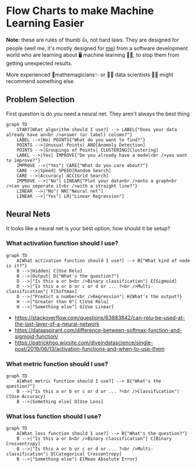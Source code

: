 # Flow Charts to make Machine Learning Easier

**Note:** these are rules of thumb 👍, not hard laws. They are designed for people (well me, it's mostly designed for [me](https://github.com/PurpleBooth)) from a software development world who are learning about 🖥️ machine learning 🧑‍🏫, to stop them from getting unexpected results. 

More experienced 🔢mathemagicians✨ or 👨‍🔬 data scientists 👩‍🔬 might recommend something else.

## Problem Selection

First question is do you need a neural net. They aren't always the best thing


```mermaid
graph TD
    START[What algorithm should I use?] --> LABEL{"Does your data already have an<br />answer (or label) column?"}
    LABEL -->|No| POINTS{"What do you want to find?"}
    POINTS -->|Unusual Points| ANO[Anomoly Detection]
    POINTS -->|Groupings of Points| CLUSTERING[Clustering]
    LABEL -->|Yes| IMPROVE{"Do you already have a model<br />you want to improve?"}
    IMPROVE -->|"Yes"| CARE{"What do you care about?"}
    CARE -->|Speed| SPEED[Random Search]
    CARE -->|Accuracy| ACC[Grid Search]
    IMPROVE -->|"No"| LINEAR{"Plot your data<br />onto a graph<br />can you seperate it<br />with a straight line?"}
    LINEAR -->|"No"| NN["Neural net"]
    LINEAR -->|"Yes"| LR["Linear Regression"]
```


## Neural Nets

It looks like a neural net is your best option, how should it be setup?

### What activation function should I use?

```mermaid
graph TD
    A[What activation function should I use?] --> B{"What kind of node is it?"}
    B -->|Hidden| C[Use Relu]
    B -->|Output| D{"What's the question?"}
    D -->|"Is this a or b<br />Binary classification"| E[Sigmoid]
    D -->|"Is this a or b or c or d or ... ?<br />Multi-classification"| F[Softmax]
    D -->|"Predict a number<br />Regression"| H{What's the output?}
    H -->|"Greater than 0"| C[Use Relu]
    H -->|"Something else"| G[Use Linear]
```


*  https://stackoverflow.com/questions/63883842/can-relu-be-used-at-the-last-layer-of-a-neural-network
*  https://dataaspirant.com/difference-between-softmax-function-and-sigmoid-function/
*  https://patrickhoo.wixsite.com/diveindatascience/single-post/2019/06/13/activation-functions-and-when-to-use-them

### What metric function should I use?

```mermaid
graph TD
    A[What metric function should I use?] --> B{"What's the question?"}
    B -->|"Is this a or b or c or d or ... ?<br />Classification"| C[Use Accuracy]
    B -->|Something else| D[Use Loss]
```


### What loss function should I use?

```mermaid
graph TD
    A[What loss function should I use?] --> B{"What's the question?"}
    B -->|"Is this a or b<br />Binary classification"| C[Binary Crossentropy]
    B -->|"Is this a or b or c or d or ... ?<br />Multi-classification"| D[Categorical Crossentropy]
    B -->|"Something else"| E[Mean Absolute Error]
```
